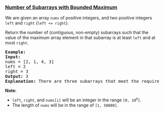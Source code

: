 ### [Number of Subarrays with Bounded Maximum](https://leetcode.com/problems/number-of-subarrays-with-bounded-maximum)

<p>We are given an array <code>nums</code> of positive integers, and two positive integers <code>left</code> and <code>right</code> (<code>left &lt;= right</code>).</p>

<p>Return the number of (contiguous, non-empty) subarrays such that the value of the maximum array element in that subarray is at least <code>left</code> and at most <code>right</code>.</p>

<pre>
<strong>Example:</strong>
<strong>Input:</strong> 
nums = [2, 1, 4, 3]
left = 2
right = 3
<strong>Output:</strong> 3
<strong>Explanation:</strong> There are three subarrays that meet the requirements: [2], [2, 1], [3].
</pre>

<p><strong>Note:</strong></p>

<ul>
	<li><code>left</code>, <code>right</code>, and <code>nums[i]</code> will be an integer in the range <code>[0, 10<sup>9</sup>]</code>.</li>
	<li>The length of <code>nums</code> will be in the range of <code>[1, 50000]</code>.</li>
</ul>
